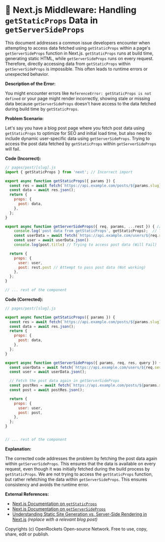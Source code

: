 # 🐞 Next.js Middleware: Handling `getStaticProps` Data in `getServerSideProps`


This document addresses a common issue developers encounter when attempting to access data fetched using `getStaticProps` within a page's `getServerSideProps` function in Next.js.  `getStaticProps` runs at build time, generating static HTML, while `getServerSideProps` runs on every request. Therefore, directly accessing data from `getStaticProps` within `getServerSideProps` is impossible.  This often leads to runtime errors or unexpected behavior.

**Description of the Error:**

You might encounter errors like `ReferenceError: getStaticProps is not defined` or your page might render incorrectly, showing stale or missing data because `getServerSideProps` doesn't have access to the data fetched during build time by `getStaticProps`.

**Problem Scenario:**

Let's say you have a blog post page where you fetch post data using `getStaticProps` to optimize for SEO and initial load time, but also need to include dynamic user-specific data using `getServerSideProps`.  Trying to access the post data fetched by `getStaticProps` within `getServerSideProps` will fail.

**Code (Incorrect):**

```javascript
// pages/post/[slug].js
import { getStaticProps } from 'next'; // Incorrect import

export async function getStaticProps({ params }) {
  const res = await fetch(`https://api.example.com/posts/${params.slug}`);
  const data = await res.json();
  return {
    props: {
      post: data,
    },
  };
}

export async function getServerSideProps({ req, params, ...rest }) { // Incorrect usage
    console.log('post data from getStaticProps', getStaticProps);  // Trying to access getStaticProps data here
    const userData = await fetch(`https://api.example.com/users/${req.session.userId}`) //fetching user data
    const user = await userData.json()
    console.log(post.title) // Trying to access post data (Will Fail)

  return {
    props: {
      user: user,
      post: rest.post // Attempt to pass post data (Not working)
    },
  };
}

// ... rest of the component
```

**Code (Corrected):**

```javascript
// pages/post/[slug].js

export async function getStaticProps({ params }) {
  const res = await fetch(`https://api.example.com/posts/${params.slug}`);
  const data = await res.json();
  return {
    props: {
      post: data,
    },
  };
}

export async function getServerSideProps({ params, req, res, query }) {
  const userData = await fetch(`https://api.example.com/users/${req.session.userId}`); //fetching user data
  const user = await userData.json();

  // Fetch the post data again in getServerSideProps
  const postRes = await fetch(`https://api.example.com/posts/${params.slug}`);
  const post = await postRes.json();

  return {
    props: {
      user: user,
      post: post,
    },
  };
}


// ... rest of the component
```

**Explanation:**

The corrected code addresses the problem by fetching the post data again within `getServerSideProps`. This ensures that the data is available on every request, even though it was initially fetched during the build process by `getStaticProps`.  We are not trying to access the `getStaticProps` function, but rather refetching the data within `getServerSideProps`.  This ensures consistency and avoids the runtime error.

**External References:**

* [Next.js Documentation on `getStaticProps`](https://nextjs.org/docs/basic-features/data-fetching/getstaticprops)
* [Next.js Documentation on `getServerSideProps`](https://nextjs.org/docs/basic-features/data-fetching/getserversideprops)
* [Understanding Static Site Generation vs. Server-Side Rendering in Next.js](https://www.example.com/blog-post-on-ssr-vs-ssg) *(replace with a relevant blog post)*

Copyrights (c) OpenRockets Open-source Network. Free to use, copy, share, edit or publish.

